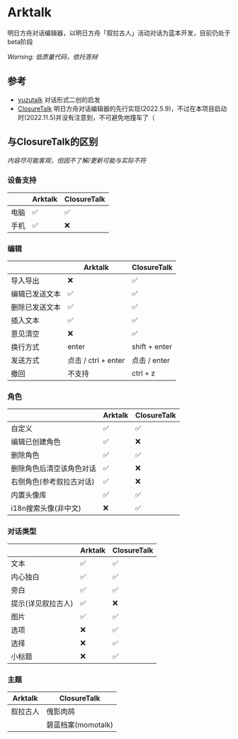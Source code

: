 # Arktalk

明日方舟对话编辑器，以明日方舟「叙拉古人」活动对话为蓝本开发，目前仍处于beta阶段  

*Warning: 低质量代码，依托答辩*

 ## 参考
 
 - [yuzutalk](https://www.yuzutalk.net/) 对话形式二创的启发
 - [ClosureTalk](https://github.com/ClosureTalk/closure-talk) 明日方舟对话编辑器的先行实现(2022.5.9)，不过在本项目启动时(2022.11.5)并没有注意到，不可避免地撞车了（
 
 ## 与ClosureTalk的区别
 
 *内容尽可能客观，但因不了解/更新可能与实际不符* 
 
 
 ### 设备支持
 
 |         | Arktalk | ClosureTalk |
 | ------- | ------- | ----------- |
 | 电脑 | ✅ | ✅ |
 | 手机 | ✅ | ❌ |
 
  ### 编辑
  
 |         | Arktalk | ClosureTalk |
 | ------- | ------- | ----------- |
 | 导入导出 | ❌ | ✅ |
 | 编辑已发送文本 | ✅ | ✅ |
 | 删除已发送文本 | ✅ | ✅ |
 | 插入文本 | ✅ | ✅ |
 | 意见清空 | ❌ | ✅ |
 | 换行方式 | enter | shift + enter |
 | 发送方式 | 点击 / ctrl + enter | 点击 / enter | 
 | 撤回 | 不支持 | ctrl + z |
 
 ### 角色
 
 |         | Arktalk | ClosureTalk |
 | ------- | ------- | ----------- |
 | 自定义 | ✅ | ✅ |
 | 编辑已创建角色 | ✅ | ❌ |
 | 删除角色 | ✅ | ✅ |
 | 删除角色后清空该角色对话 | ✅ | ❌ |
 | 右侧角色(参考叙拉古对话) | ✅ | ❌ |
 | 内置头像库 | ✅ | ✅ |
 | i18n搜索头像(非中文) | ❌ | ✅ |
 
 ### 对话类型
 
 |         | Arktalk | ClosureTalk |
 | ------- | ------- | ----------- |
 | 文本 | ✅ | ✅ |
 | 内心独白 | ✅ | ✅ |
 | 旁白 | ✅ | ✅ |
 | 提示(详见叙拉古人) | ✅ | ❌ |
 | 图片 | ✅ | ✅ |
 | 选项 | ❌ | ✅ |
 | 选择 | ❌ | ✅ |
 | 小标题 | ❌ | ✅ |
 
 ### 主题
 
 | Arktalk | ClosureTalk |
 | ------- | ----------- |
 | 叙拉古人 | 傀影肉鸽
 | | 碧蓝档案(momotalk) |